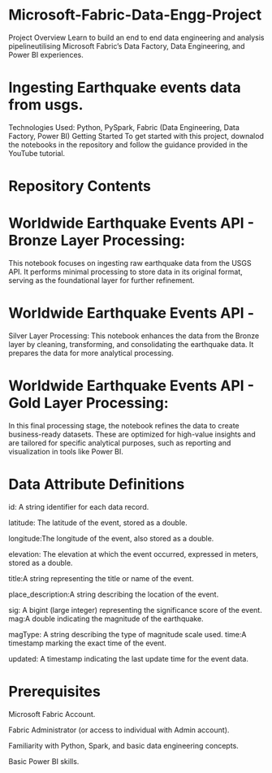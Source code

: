 # Microsoft-Fabric-Data-Engg-Project
Project Overview
Learn to build an end to end data engineering and analysis pipelineutilising Microsoft Fabric’s Data Factory, Data Engineering, and Power BI experiences.

# Ingesting Earthquake events data from usgs.

 Technologies Used: Python, PySpark, Fabric (Data Engineering, Data Factory, Power BI)
 Getting Started
To get started with this project, downalod the notebooks in the repository and follow the guidance provided in the YouTube tutorial.

# Repository Contents
# Worldwide Earthquake Events API - Bronze Layer Processing:  
This notebook focuses on ingesting raw earthquake data from the USGS API. It performs minimal processing to store data in its original format, serving as the foundational layer for further refinement.

# Worldwide Earthquake Events API - 
 Silver Layer Processing: This notebook enhances the data from the Bronze layer by cleaning, transforming, and consolidating the earthquake data. It prepares the data for more analytical processing.

# Worldwide Earthquake Events API - Gold Layer Processing: 
In this final processing stage, the notebook refines the data to create business-ready datasets. These are optimized for high-value insights and are tailored for specific analytical purposes, such as reporting and visualization in tools like Power BI.

# Data Attribute Definitions
id: A string identifier for each data record.

latitude: The latitude of the event, stored as a double.

longitude:The longitude of the event, also stored as a double.

elevation: The elevation at which the event occurred, expressed in meters, stored as a double.

title:A string representing the title or name of the event.

place_description:A string describing the location of the event.

sig: A bigint (large integer) representing the significance score of the event.
mag:A double indicating the magnitude of the earthquake.

magType:
A string describing the type of magnitude scale used.
time:A timestamp marking the exact time of the event.

updated: A timestamp indicating the last update time for the event data.

# Prerequisites
Microsoft Fabric Account.

Fabric Administrator (or access to individual with Admin account).

Familiarity with Python, Spark, and basic data engineering concepts.

Basic Power BI skills.
